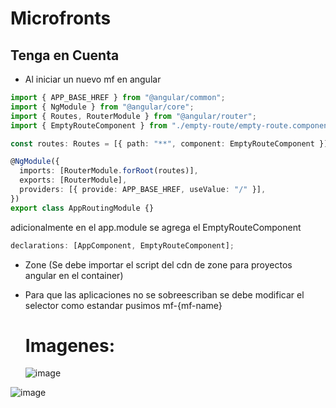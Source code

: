 # Microfronts

## Tenga en Cuenta

- Al iniciar un nuevo mf en angular

```ts
import { APP_BASE_HREF } from "@angular/common";
import { NgModule } from "@angular/core";
import { Routes, RouterModule } from "@angular/router";
import { EmptyRouteComponent } from "./empty-route/empty-route.component";

const routes: Routes = [{ path: "**", component: EmptyRouteComponent }];

@NgModule({
  imports: [RouterModule.forRoot(routes)],
  exports: [RouterModule],
  providers: [{ provide: APP_BASE_HREF, useValue: "/" }],
})
export class AppRoutingModule {}
```

adicionalmente en el app.module se agrega el EmptyRouteComponent

```ts
declarations: [AppComponent, EmptyRouteComponent];
```

- Zone (Se debe importar el script del cdn de zone para proyectos angular en el container)
- Para que las aplicaciones no se sobreescriban se debe modificar el selector como estandar
  pusimos mf-{mf-name}
  
  # Imagenes:
  
  ![image](https://user-images.githubusercontent.com/47374753/174455591-bcfec12c-6003-419e-96ab-2606a30bc1e4.png)

![image](https://user-images.githubusercontent.com/47374753/174455615-b1848e22-b2aa-4542-ac7b-31353cb411a7.png)

